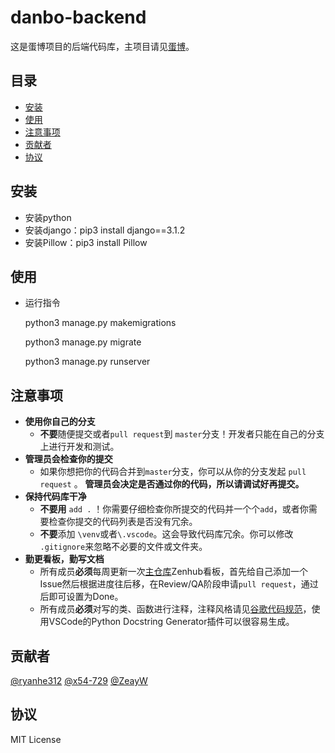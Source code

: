 # danbo-backend

这是蛋博项目的后端代码库，主项目请见[蛋博](https://github.com/chty627/Software-Engineering-Project---Danbo)。

## 目录

-   [安装](#安装)
-   [使用](#使用)
-   [注意事项](#注意事项)
-   [贡献者](#贡献者)
-   [协议](#协议)

## 安装

* 安装python
* 安装django：pip3 install django==3.1.2
* 安装Pillow：pip3 install Pillow

## 使用

* 运行指令

  python3 manage.py makemigrations

  python3 manage.py migrate

  python3 manage.py runserver

## 注意事项

-   **使用你自己的分支**
    -    **不要**随便提交或者`pull request`到 `master`分支！开发者只能在自己的分支上进行开发和测试。
-   **管理员会检查你的提交** 
    -   如果你想把你的代码合并到`master`分支，你可以从你的分支发起 `pull request` 。 **管理员会决定是否通过你的代码，所以请调试好再提交。**
-   **保持代码库干净** 
    -   **不要用**  `add .` ！你需要仔细检查你所提交的代码并一个个`add`，或者你需要检查你提交的代码列表是否没有冗余。
    -   **不要**添加 `\venv`或者`\.vscode`。这会导致代码库冗余。你可以修改 `.gitignore`来忽略不必要的文件或文件夹。
-   **勤更看板，勤写文档**
    -   所有成员**必须**每周更新一次[主仓库](https://github.com/chty627/Software-Engineering-Project---Danbo)Zenhub看板，首先给自己添加一个Issue然后根据进度往后移，在Review/QA阶段申请`pull request`，通过后即可设置为Done。
    -   所有成员**必须**对写的类、函数进行注释，注释风格请见[谷歌代码规范](https://zh-google-styleguide.readthedocs.io/en/latest/google-python-styleguide/python_style_rules/#comments)，使用VSCode的Python Docstring Generator插件可以很容易生成。

## 贡献者

[@ryanhe312](https://github.com/ryanhe312) [@x54-729](https://github.com/x54-729) [@ZeayW](https://github.com/ZeayW)

## 协议

MIT License
